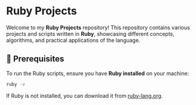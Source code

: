 # Ruby Projects

Welcome to my **Ruby Projects** repository! This repository contains various projects and scripts written in **Ruby**, showcasing different concepts, algorithms, and practical applications of the language.

## 📜 Prerequisites

To run the Ruby scripts, ensure you have **Ruby installed** on your machine:

```sh
ruby -v
```

If Ruby is not installed, you can download it from [ruby-lang.org](https://www.ruby-lang.org/).
